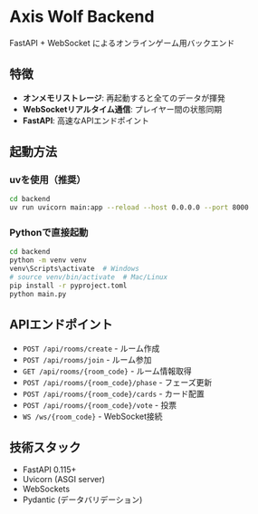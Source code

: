 # Axis Wolf Backend

FastAPI + WebSocket によるオンラインゲーム用バックエンド

## 特徴

- **オンメモリストレージ**: 再起動すると全てのデータが揮発
- **WebSocketリアルタイム通信**: プレイヤー間の状態同期
- **FastAPI**: 高速なAPIエンドポイント

## 起動方法

### uvを使用（推奨）

```bash
cd backend
uv run uvicorn main:app --reload --host 0.0.0.0 --port 8000
```

### Pythonで直接起動

```bash
cd backend
python -m venv venv
venv\Scripts\activate  # Windows
# source venv/bin/activate  # Mac/Linux
pip install -r pyproject.toml
python main.py
```

## APIエンドポイント

- `POST /api/rooms/create` - ルーム作成
- `POST /api/rooms/join` - ルーム参加
- `GET /api/rooms/{room_code}` - ルーム情報取得
- `POST /api/rooms/{room_code}/phase` - フェーズ更新
- `POST /api/rooms/{room_code}/cards` - カード配置
- `POST /api/rooms/{room_code}/vote` - 投票
- `WS /ws/{room_code}` - WebSocket接続

## 技術スタック

- FastAPI 0.115+
- Uvicorn (ASGI server)
- WebSockets
- Pydantic (データバリデーション)
